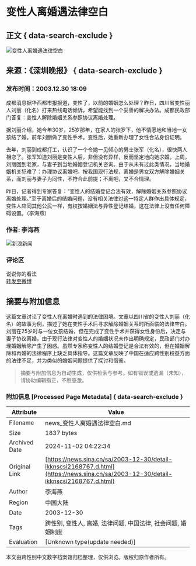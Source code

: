 # 变性人离婚遇法律空白

## 正文 { data-search-exclude }


![变性人离婚遇法律空白](https://n.sinaimg.cn/sinakd10200/360/w180h180/20221208/f386-3752833f39c7f466e53b273b30efd563.jpg)

## 来源：《深圳晚报》 { data-search-exclude }

### 发布时间：2003.12.30 18:09

成都消息据华西都市报报道，变性了，以前的婚姻怎么处理？昨日，四川省变性丽人刘丽（化名）打来热线电话倾诉，希望能找到一个妥善的解决办法。成都民政部门答复：变性人解除婚姻关系参照协议离婚处理。

据刘丽介绍，她今年30岁，25岁那年，在家人的张罗下，他不情愿地和当地一女孩结了婚。前年刘丽做了变性手术。变性后，她重新办理了女性合法身份证明。

去年，刘丽到成都打工，认识了一个令她一见倾心的男士张军（化名），很快两人相恋了。张军知道刘丽是变性人后，非但没有异样，反而坚定地向她求婚。上周，刘丽回到老家，与妻子到当地婚姻登记机关咨询。由于从未有过此类情况，当地婚姻机关犯难了：办理协议离婚吧，按我国现行法规，离婚是男女双方解除婚姻关系，而刘丽与妻子为同性，不符合此前提；不离吧，又不合情理。

昨日，记者得到专家答复：“变性人的结婚登记合法有效，解除婚姻关系参照协议离婚处理。”至于离婚后的结婚问题，没有相关法律对这一特定人群作出具体规定，变性人应同其他公民一样，有权按婚姻法与异性登记结婚，这在法律上没有任何障碍设置。（李海燕）

### 作者: 李海燕

![新浪新闻](https://n.sinaimg.cn/default/80905340/20200331/sinalogo.png)

### 评论区

说说你的看法  
[转发至微博](https://cmnt.sina.cn/index?product=comos&index=kknscsi2168767&tj_ch=news&is_clear=0)

## 摘要与附加信息

<!-- tcd_abstract -->
这篇文章讨论了变性人在离婚时遇到的法律困境。文章以四川省的变性人刘丽（化名）的故事为例，描述了她在变性手术后寻求解除婚姻关系时所面临的法律空白。刘丽在25岁时与一位女孩结婚，但在完成了变性手术并获得女性身份后，决定与妻子协议离婚。由于现行法律对变性人的婚姻状况未作出明确规定，民政部门对办理婚姻解除产生了困惑。虽然专家称变性人的结婚登记是合法有效的，但在婚姻解除和再婚的法律程序上缺乏具体指导。这篇文章反映了中国在适应跨性别权益方面的法律不足，并为类似的婚姻问题提供了探讨和借鉴。
<!-- tcd_abstract_end -->

> 摘要与附加信息为自动生成，仅供检索与参考。如有错误或遗漏（未知），请协助编辑指正，不胜感激。

### 附加信息 [Processed Page Metadata] { data-search-exclude }

| Attribute       | Value                                  |
|-----------------|----------------------------------------|
| Filename        | news_变性人离婚遇法律空白.md                             |
| Size            | 1837 bytes                           |
| Archived Date   | 2024-11-02 04:22:34                             |
| Original Link   | [https://news.sina.cn/sa/2003-12-30/detail-ikknscsi2168767.d.html](https://news.sina.cn/sa/2003-12-30/detail-ikknscsi2168767.d.html)                       |
| Author          | 李海燕                               |
| Region          | 中国大陆                               |
| Date            | 2003-12-30                                 |
| Tags            | 跨性别, 变性人, 离婚, 法律问题, 中国法律, 社会问题, 婚姻制度                                 |
| Evaluation            | [Unknown type(update needed)]                                 |
<!-- tcd_table_end -->

本文由跨性别中文数字档案馆归档整理，仅供浏览。版权归原作者所有。
